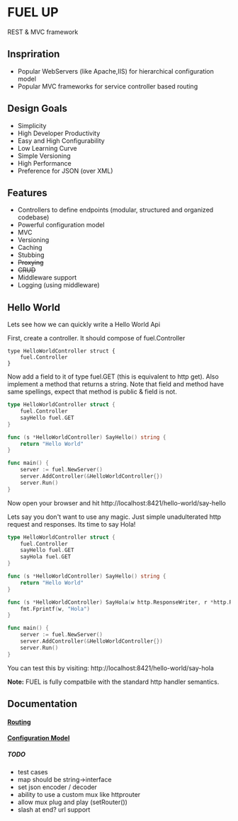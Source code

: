 # FUEL UP
REST & MVC framework

## Inspriration
- Popular WebServers (like Apache,IIS) for hierarchical configuration model
- Popular MVC frameworks for service controller based routing

## Design Goals
- Simplicity
- High Developer Productivity
- Easy and High Configurability
- Low Learning Curve
- Simple Versioning
- High Performance
- Preference for JSON (over XML)

## Features
- Controllers to define endpoints (modular, structured and organized codebase)
- Powerful configuration model
- MVC
- Versioning
- Caching
- Stubbing
- ~~Proxying~~
- ~~CRUD~~
- Middleware support
- Logging (using middleware)

## Hello World

Lets see how we can quickly write a Hello World Api

First, create a controller. It should compose of fuel.Controller

```
type HelloWorldController struct {
	fuel.Controller
}
```

Now add a field to it of type fuel.GET (this is equivalent to http get). Also implement a method that returns a string. Note that field and method have same spellings, expect that method is public & field is not.

```go
type HelloWorldController struct {
	fuel.Controller
	sayHello fuel.GET
}

func (s *HelloWorldController) SayHello() string {
	return "Hello World"
}

func main() {
	server := fuel.NewServer()
	server.AddController(&HelloWorldController{})
	server.Run()
}
```
Now open your browser and hit http://localhost:8421/hello-world/say-hello

Lets say you don't want to use any magic. Just simple unadulterated http request and responses. Its time to say Hola!

```go
type HelloWorldController struct {
	fuel.Controller
	sayHello fuel.GET
	sayHola fuel.GET
}

func (s *HelloWorldController) SayHello() string {
	return "Hello World"
}

func (s *HelloWorldController) SayHola(w http.ResponseWriter, r *http.Request) {
	fmt.Fprintf(w, "Hola")
}

func main() {
	server := fuel.NewServer()
	server.AddController(&HelloWorldController{})
	server.Run()
}
```
You can test this by visiting: http://localhost:8421/hello-world/say-hola

**Note:** FUEL is fully compatbile with the standard http handler semantics.

## Documentation
#### [Routing](./docs/routing.md)
#### [Configuration Model](./docs/configuration.md)



##### TODO
- test cases
- map should be string->interface
- set json encoder / decoder
- ability to use a custom mux like httprouter
- allow mux plug and play (setRouter())
- slash at end? url support

